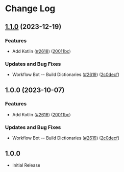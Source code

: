 # Change Log

## [1.1.0](https://github.com/Kurt-von-Laven/cspell-dicts/compare/@cspell/dict-kotlin-v1.0.0...@cspell/dict-kotlin@1.1.0) (2023-12-19)


### Features

* Add Kotlin ([#2618](https://github.com/Kurt-von-Laven/cspell-dicts/issues/2618)) ([20011bc](https://github.com/Kurt-von-Laven/cspell-dicts/commit/20011bcc4c65ed5530b6c44b6d6724e32277e45f))


### Updates and Bug Fixes

* Workflow Bot -- Build Dictionaries ([#2619](https://github.com/Kurt-von-Laven/cspell-dicts/issues/2619)) ([2c0decf](https://github.com/Kurt-von-Laven/cspell-dicts/commit/2c0decf2737f77640d02274112b44e0e3de229ee))

## 1.0.0 (2023-10-07)


### Features

* Add Kotlin ([#2618](https://github.com/streetsidesoftware/cspell-dicts/issues/2618)) ([20011bc](https://github.com/streetsidesoftware/cspell-dicts/commit/20011bcc4c65ed5530b6c44b6d6724e32277e45f))


### Updates and Bug Fixes

* Workflow Bot -- Build Dictionaries ([#2619](https://github.com/streetsidesoftware/cspell-dicts/issues/2619)) ([2c0decf](https://github.com/streetsidesoftware/cspell-dicts/commit/2c0decf2737f77640d02274112b44e0e3de229ee))

## 1.0.0

- Initial Release

